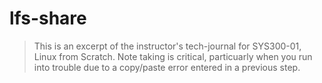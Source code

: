 # lfs-share
> This is an excerpt of the instructor's tech-journal for SYS300-01, Linux from Scratch.  Note taking is critical, particuarly when you run into trouble due to a copy/paste error entered in a previous step.

